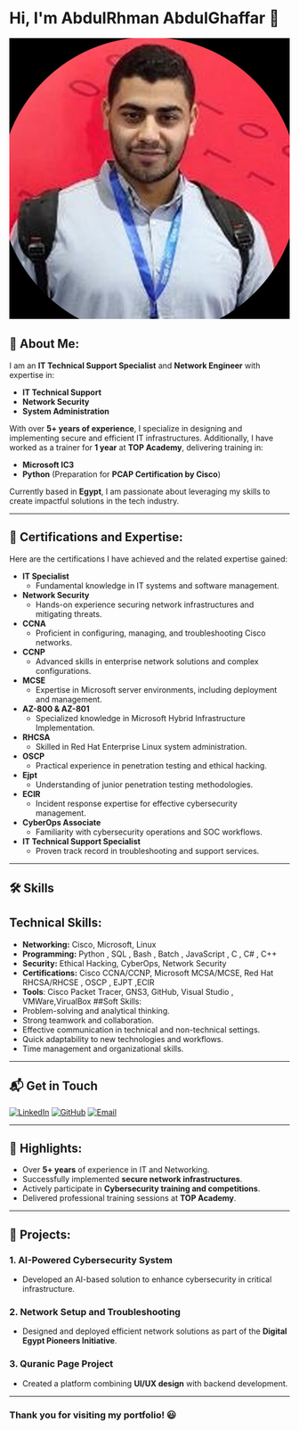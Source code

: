 # Hi, I'm **AbdulRhman AbdulGhaffar** 👋

![Profile Image](./profile.jpg)

## 🚀 **About Me**:

I am an **IT Technical Support Specialist** and **Network Engineer** with expertise in:

- **IT Technical Support**
- **Network Security**
- **System Administration**

With over **5+ years of experience**, I specialize in designing and implementing secure and efficient IT infrastructures. Additionally, I have worked as a trainer for **1 year** at **TOP Academy**, delivering training in:

- **Microsoft IC3**
- **Python** (Preparation for **PCAP Certification by Cisco**)

Currently based in **Egypt**, I am passionate about leveraging my skills to create impactful solutions in the tech industry.

---

## 📜 **Certifications and Expertise**:

Here are the certifications I have achieved and the related expertise gained:

- **IT Specialist**
  - Fundamental knowledge in IT systems and software management.
- **Network Security**
  - Hands-on experience securing network infrastructures and mitigating threats.
- **CCNA**
  - Proficient in configuring, managing, and troubleshooting Cisco networks.
- **CCNP**
  - Advanced skills in enterprise network solutions and complex configurations.
- **MCSE**
  - Expertise in Microsoft server environments, including deployment and management.
- **AZ-800 & AZ-801**
  - Specialized knowledge in Microsoft Hybrid Infrastructure Implementation.
- **RHCSA**
  - Skilled in Red Hat Enterprise Linux system administration.
- **OSCP**
  - Practical experience in penetration testing and ethical hacking.
- **Ejpt**
  - Understanding of junior penetration testing methodologies.
- **ECIR**
  - Incident response expertise for effective cybersecurity management.
- **CyberOps Associate**
  - Familiarity with cybersecurity operations and SOC workflows.
- **IT Technical Support Specialist**
  - Proven track record in troubleshooting and support services.


---

## 🛠️ **Skills**
## Technical Skills:
- **Networking:** Cisco, Microsoft, Linux
- **Programming:** Python , SQL , Bash , Batch , JavaScript , C , C# , C++
- **Security:** Ethical Hacking, CyberOps, Network Security
- **Certifications:** Cisco CCNA/CCNP, Microsoft MCSA/MCSE, Red Hat RHCSA/RHCSE , OSCP , EJPT ,ECIR
- **Tools**: Cisco Packet Tracer, GNS3, GitHub, Visual Studio , VMWare,VirualBox
##Soft Skills:
-	Problem-solving and analytical thinking.
-	Strong teamwork and collaboration.
-	Effective communication in technical and non-technical settings.
-	Quick adaptability to new technologies and workflows.
-	Time management and organizational skills. 

---

## 📬 Get in Touch

[![LinkedIn](https://img.shields.io/badge/LinkedIn-%230077B5.svg?&style=for-the-badge&logo=linkedin&logoColor=white)](https://www.linkedin.com/in/abdulrhmanabdulghaffar)
[![GitHub](https://img.shields.io/badge/GitHub-%23181717.svg?&style=for-the-badge&logo=github&logoColor=white)](https://github.com/AboodiAbdo)
[![Email](https://img.shields.io/badge/Email-D14836?&style=for-the-badge&logo=gmail&logoColor=white)](mailto:abdulrhman.abdulghaffar001@gmail.com)

---

## 🌟 **Highlights**:

- Over **5+ years** of experience in IT and Networking.
- Successfully implemented **secure network infrastructures**.
- Actively participate in **Cybersecurity training and competitions**.
- Delivered professional training sessions at **TOP Academy**.

---

## 📂 **Projects**:

### 1. **AI-Powered Cybersecurity System**
   - Developed an AI-based solution to enhance cybersecurity in critical infrastructure.

### 2. **Network Setup and Troubleshooting**
   - Designed and deployed efficient network solutions as part of the **Digital Egypt Pioneers Initiative**.

### 3. **Quranic Page Project**
   - Created a platform combining **UI/UX design** with backend development.

---

### Thank you for visiting my portfolio! 😃
